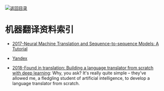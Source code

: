 [![返回目录](https://user-images.githubusercontent.com/5803001/38079637-ff0abcf0-3371-11e8-9b76-ad651620afc7.jpg)](https://github.com/wxyyxc1992/Awesome-Links) 
 
# 机器翻译资料索引

- [2017-Neural Machine Translation and Sequence-to-sequence Models: A Tutorial](https://arxiv.org/pdf/1703.01619.pdf)

- [Yandex](https://translate.yandex.com/)

- [2018-Found in translation: Building a language translator from scratch with deep learning](https://blog.floydhub.com/language-translator/): Why, you ask? It's really quite simple – they’ve allowed me, a fledgling student of artificial intelligence, to develop a language translator from scratch.